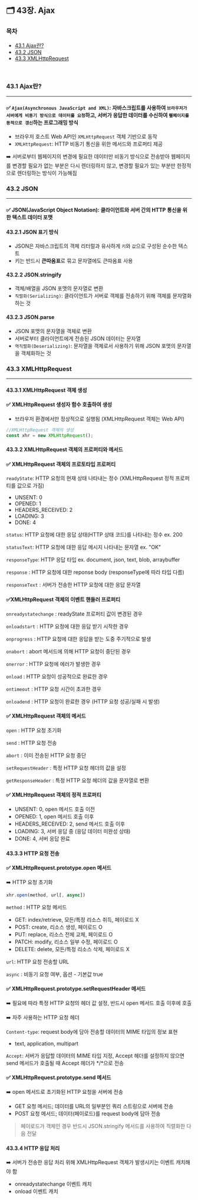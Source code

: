 ## 🗂️ 43장. Ajax

### 목차
- [43.1 Ajax란?](#43.1)
- [43.2 JSON](#43.2)
- [43.3 XMLHttpRequest](#43.3)
<br />

### 43.1 Ajax란?<a name="43.1"></a>
---
#### ✅ `Ajax(Asynchronous JavaScript and XML)`: 자바스크립트를 사용하여 `브라우저가 서버에게 비동기 방식으로 데이터를 요청`하고, 서버가 응답한 데이터를 수신하여 `윂페이지를 동적으로 갱신`하는 프로그래밍 방식

- 브라우저 호스트 Web API인 `XMLHttpRequest` 객체 기반으로 동작
- `XMLHttpRequest`: HTTP 비동기 통신을 위한 메서드와 프로퍼티 제공

➡️ 서버로부터 웹페이지의 변경에 필요한 데이터만 비동기 방식으로 전송받아 웹페이지를 변경할 필요가 없는 부분은 다시 렌더링하지 않고, 변경할 필요가 있는 부분만 한정적으로 렌더링하는 방식이 가능해짐

### 43.2 JSON<a name="43.2"></a>
---
#### ✅ JSON(JavaScript Object Notation): 클라이언트와 서버 간의 HTTP 통신을 위한 텍스트 데이터 포맷

#### 43.2.1 JSON 표기 방식
- JSON은 자바스크립트의 객체 리터럴과 유사하게 `키`와 `값`으로 구성된 순수한 텍스트
- 키는 반드시 **큰따옴표**로 묶고 문자열에도 큰따옴표 사용

#### 43.2.2 JSON.stringify
- 객체/배열을 JSON 포맷의 문자열로 변환
- `직렬화(Serializing)`: 클라이언트가 서버로 객체를 전송하기 위해 객체를 문자열화하는 것

#### 43.2.3 JSON.parse
- JSON 포맷의 문자열을 객체로 변환
- 서버로부터 클라이언트에게 전송된 JSON 데이터는 문자열
- `역직렬화(Deserializing)`: 문자열을 객체로서 사용하기 위해 JSON 포맷의 문자열을 객체화하는 것

### 43.3 XMLHttpRequest<a name="43.2"></a>
---

#### 43.3.1 XMLHttpRequest 객체 생성
#### ✅ XMLHttpRequest 생성자 함수 호출하여 생성
- 브라우저 환경에서만 정상적으로 실행됨 (XMLHttpRequest 객체는 Web API)

```js
//XMLHttpRequest 객체의 생성
const xhr = new XMLHttpRequest();
```

#### 43.3.2 XMLHttpRequest 객체의 프로퍼티와 메서드
#### ✅ XMLHttpRequest 객체의 프로토타입 프로퍼티

`readyState`: HTTP 요청의 현재 상태 나타내는 정수 (XMLHttpRequest 정적 프로퍼티를 값으로 가짐)
     
  - UNSENT: 0
  - OPENED: 1
  - HEADERS_RECEIVED: 2
  - LOADING: 3
  - DONE: 4

`status`: HTTP 요청에 대한 응답 상태(HTTP 상태 코드)를 나타내는 정수 ex. 200

`statusText`: HTTP 요청에 대한 응답 메시지 나타내는 문자열 ex. "OK"

`responseType`: HTTP 응답 타입 ex. document, json, text, blob, arraybuffer

`response` : HTTP 요청에 대한 reponse body (responseType에 따라 타입 다름)

`responseText` : 서버가 전송한 HTTP 요청에 대한 응답 문자열

#### ✅XMLHttpRequest 객체의 이벤트 핸들러 프로퍼티

`onreadystatechange` : readyState 프로퍼티 값이 변경된 경우

`onloadstart` : HTTP 요청에 대한 응답 받기 시작한 경우

`onprogress` : HTTP 요청에 대한 응답을 받는 도중 주기적으로 발생

`onabort` : abort 메서드에 의해 HTTP 요청이 중단된 경우

`onerror` : HTTP 요청에 에러가 발생한 경우

`onload` : HTTP 요청이 성공적으로 완료한 경우

`ontimeout` : HTTP 요청 시간이 초과한 경우

`onloadend` : HTTP 요청이 완료한 경우 (HTTP 요청 성공/실패 시 발생)

#### ✅ XMLHttpRequest 객체의 메서드

`open` : HTTP 요청 초기화

`send` : HTTP 요청 전송

`abort` : 이미 전송된 HTTP 요청 중단

`setRequestHeader` : 특정 HTTP 요청 헤더의 값을 설정

`getResponseHeader` : 특정 HTTP 요청 헤더의 값을 문자열로 변환

#### ✅ XMLHttpRequest 객체의 정적 프로퍼티

- UNSENT: 0, open 메서드 호출 이전
- OPENED: 1, open 메서드 호출 이후
- HEADERS_RECEIVED: 2, send 메서드 호출 이후
- LOADING: 3, 서버 응답 중 (응답 데이터 미완성 상태)
- DONE: 4, 서버 응답 완료

#### 43.3.3 HTTP 요청 전송

#### ✅ XMLHttpRequest.prototype.open 메서드

➡️ HTTP 요청 초기화

```js
xhr.open(method, url[, async])
```

`method` : HTTP 요청 메서드

- GET: index/retrieve, 모든/특정 리소스 취득, 페이로드 X
- POST: create, 리소스 생성, 페이로드 O
- PUT: replace, 리소스 전체 교체, 페이로드 O
- PATCH: modify, 리소스 일부 수정, 페이로드 O
- DELETE: delete, 모든/특정 리소스 삭제, 페이로드 X
        
`url`: HTTP 요청 전송할 URL

`async` : 비동기 요청 여부, 옵션 - 기본값 true

#### ✅ XMLHttpRequest.prototype.setRequestHeader 메서드

➡️ 필요에 따라 특정 HTTP 요청의 헤더 값 설정, 반드시 open 메서드 호출 이후에 호출

➡️ 자주 사용하는 HTTP 요청 헤더

`Content-type`: request body에 담아 전송할 데이터의 MIME 타입의 정보 표현
- text, application, multipart

`Accept`: 서버가 응답할 데이터의 MIME 타입 지정, Accept 헤더를 설정하지 않으면 send 메서드가 호출될 때 Accept 헤더가 */*으로 전송

#### ✅ XMLHttpRequest.prototype.send 메서드

➡️ open 메서드로 초기화된 HTTP 요청을 서버에 전송

- GET 요청 메서드; 데이터를 URL의 일부분인 쿼리 스트링으로 서버에 전송
- POST 요청 메서드; 데이터(페이로드)를 request body에 담아 전송

> 페이로드가 객체인 경우 반드시 JSON.stringify 메서드를 사용하여 직렬화한 다음 전달

#### 43.3.4 HTTP 응답 처리
➡️ 서버가 전송한 응답 처리 위해 XMLHttpRequest 객체가 발생시키는 이벤트 캐치해야 함
- onreadystatechange 이벤트 캐치
- onload 이벤트 캐치